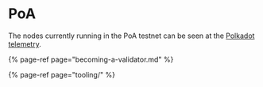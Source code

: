 # PoA

The nodes currently running in the PoA testnet can be seen at the [Polkadot telemetry](https://telemetry.polkadot.io/#list/Poa%20Testnet). 

{% page-ref page="becoming-a-validator.md" %}

{% page-ref page="tooling/" %}



